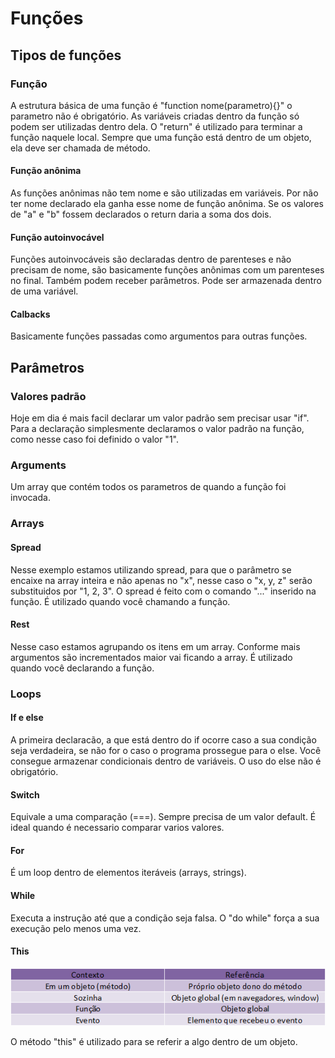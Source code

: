 # Funções

## Tipos de funções

### Função

A estrutura básica de uma função é "function nome(parametro){}" o parametro não é obrigatório.
As variáveis criadas dentro da função só podem ser utilizadas dentro dela.
O "return" é utilizado para terminar a função naquele local.
Sempre que uma função está dentro de um objeto, ela deve ser chamada de método.

#### Função anônima

As funções anônimas não tem nome e são utilizadas em variáveis.
Por não ter nome declarado ela ganha esse nome de função anônima.
Se os valores de "a" e "b" fossem declarados o return daria a soma dos dois.

#### Função autoinvocável

Funções autoinvocáveis são declaradas dentro de parenteses e não precisam de nome, são basicamente funções anônimas com um parenteses no final.
Também podem receber parâmetros.
Pode ser armazenada dentro de uma variável.

#### Calbacks

Basicamente funções passadas como argumentos para outras funções.

## Parâmetros

### Valores padrão

Hoje em dia é mais facil declarar um valor padrão sem precisar usar "if". Para a declaração simplesmente declaramos o valor padrão na função, como nesse caso foi definido o valor "1".

### Arguments

Um array que contém todos os parametros de quando a função foi invocada.

### Arrays

#### Spread

Nesse exemplo estamos utilizando spread, para que o parâmetro se encaixe na array inteira e não apenas no "x", nesse caso o "x, y, z" serão substituidos por "1, 2, 3".
O spread é feito com o comando "..." inserido na função.
É utilizado quando você chamando a função.

#### Rest

Nesse caso estamos agrupando os itens em um array.
Conforme mais argumentos são incrementados maior vai ficando a array.
É utilizado quando você declarando a função.

### Loops

#### If e else

A primeira declaracão, a que está dentro do if ocorre caso a sua condição seja verdadeira, se não for o caso o programa prossegue para o else.
Você consegue armazenar condicionais dentro de variáveis.
O uso do else não é obrigatório.

#### Switch

Equivale a uma comparação (===).
Sempre precisa de um valor default.
É ideal quando é necessario comparar varios valores.

#### For

É um loop dentro de elementos iteráveis (arrays, strings).

#### While

Executa a instrução até que a condição seja falsa.
O "do while" força a sua execução pelo menos uma vez.

#### This

<p align="center">
<img src="/assets/this.png">
</p>

O método "this" é utilizado para se referir a algo dentro de um objeto.
